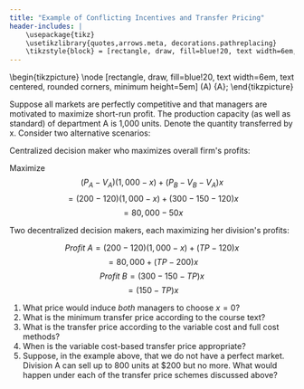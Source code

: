 ```yaml
---
title: "Example of Conflicting Incentives and Transfer Pricing"
header-includes: |
    \usepackage{tikz}
    \usetikzlibrary{quotes,arrows.meta, decorations.pathreplacing}
    \tikzstyle{block} = [rectangle, draw, fill=blue!20, text width=6em, text centered, rounded corners, minimum height=5em]
---
```


\begin{tikzpicture}
\node [rectangle, draw, fill=blue!20, text width=6em, text centered, rounded corners, minimum height=5em] (A) {A}; 
\end{tikzpicture}

Suppose all markets are perfectly competitive and that managers are
motivated to maximize short-run profit. The production capacity (as well
as standard) of department A is 1,000 units. Denote the quantity
transferred by x. Consider two alternative scenarios:

Centralized decision maker who maximizes overall firm's profits:

Maximize $$(P_A-V_A)(1,000-x)+(P_B-V_B-V_A)x$$
$$=(200-120)(1,000-x)+(300-150-120)x$$ $$=80,000-50x$$

Two decentralized decision makers, each maximizing her division's
profits:

$$Profit\:A = (200-120)(1,000-x)+(TP-120)x$$ $$=80,000+(TP-200)x$$
$$Profit\:B = (300-150-TP)x$$ $$=(150-TP)x$$

1.  What price would induce *both* managers to choose $x=0$?
2.  What is the minimum transfer price according to the course text?
3.  What is the transfer price according to the variable cost and full
    cost methods?
4.  When is the variable cost-based transfer price appropriate?
5.  Suppose, in the example above, that we do not have a perfect market.
    Division A can sell up to 800 units at \$200 but no more. What would
    happen under each of the transfer price schemes discussed above?

